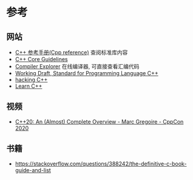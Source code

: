 # 参考

## 网站

- [C++ 参考手册(Cpp reference)](https://zh.cppreference.com/w/cpp) 查阅标准库内容
- [C++ Core Guidelines](https://isocpp.github.io/CppCoreGuidelines/CppCoreGuidelines)
- [Compiler Explorer](https://godbolt.org/) 在线编译器, 可直接查看汇编代码
- [Working Draft, Standard for Programming Language C++](https://eel.is/c++draft/)
- [hacking C++](https://hackingcpp.com/index.html)
- [Learn C++](https://www.learncpp.com/)

## 视频

- [C++20: An (Almost) Complete Overview - Marc Gregoire - CppCon 2020](https://www.youtube.com/watch?v=FRkJCvHWdwQ)

## 书籍

- <https://stackoverflow.com/questions/388242/the-definitive-c-book-guide-and-list>
